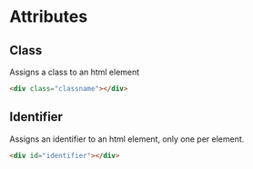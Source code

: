 # Attributes

## Class

Assigns a class to an html element

```html
<div class="classname"></div>
```

## Identifier

Assigns an identifier to an html element, only one per element.

```html
<div id="identifier"></div>
```

